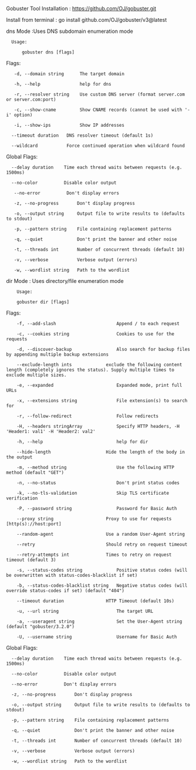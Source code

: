 Gobuster Tool Installation : https://github.com/OJ/gobuster.git

Install from terminal : go install github.com/OJ/gobuster/v3@latest

dns Mode :Uses DNS subdomain enumeration mode

      Usage:

          gobuster dns [flags]

Flags:

       -d, --domain string      The target domain
  
       -h, --help               help for dns
  
       -r, --resolver string    Use custom DNS server (format server.com or server.com:port)
  
       -c, --show-cname         Show CNAME records (cannot be used with '-i' option)
  
       -i, --show-ips           Show IP addresses
  
      --timeout duration   DNS resolver timeout (default 1s)
      
      --wildcard           Force continued operation when wildcard found

Global Flags:

      --delay duration    Time each thread waits between requests (e.g. 1500ms)
       
      --no-color          Disable color output
      
       --no-error          Don't display errors
      
       -z, --no-progress       Don't display progress
  
       -o, --output string     Output file to write results to (defaults to stdout)
  
       -p, --pattern string    File containing replacement patterns
  
       -q, --quiet             Don't print the banner and other noise
  
       -t, --threads int       Number of concurrent threads (default 10)
  
       -v, --verbose           Verbose output (errors)
  
       -w, --wordlist string   Path to the wordlist
  
  
dir Mode : Uses directory/file enumeration mode

        Usage:

        gobuster dir [flags]

Flags:

        -f, --add-slash                       Append / to each request
  
        -c, --cookies string                  Cookies to use for the requests
  
        -d, --discover-backup                 Also search for backup files by appending multiple backup extensions
  
        --exclude-length ints             exclude the following content length (completely ignores the status). Supply multiple times to exclude multiple sizes.
      
        -e, --expanded                        Expanded mode, print full URLs
  
        -x, --extensions string               File extension(s) to search for
  
        -r, --follow-redirect                 Follow redirects
  
        -H, --headers stringArray             Specify HTTP headers, -H 'Header1: val1' -H 'Header2: val2'
  
        -h, --help                            help for dir
  
        --hide-length                     Hide the length of the body in the output
      
        -m, --method string                   Use the following HTTP method (default "GET")
  
        -n, --no-status                       Don't print status codes
  
        -k, --no-tls-validation               Skip TLS certificate verification
  
        -P, --password string                 Password for Basic Auth
  
        --proxy string                    Proxy to use for requests [http(s)://host:port]
        
        --random-agent                    Use a random User-Agent string
      
        --retry                           Should retry on request timeout
      
        --retry-attempts int              Times to retry on request timeout (default 3)
      
        -s, --status-codes string             Positive status codes (will be overwritten with status-codes-blacklist if set)
  
        -b, --status-codes-blacklist string   Negative status codes (will override status-codes if set) (default "404")
  
        --timeout duration                HTTP Timeout (default 10s)
      
        -u, --url string                      The target URL
  
        -a, --useragent string                Set the User-Agent string (default "gobuster/3.2.0")
  
        -U, --username string                 Username for Basic Auth

Global Flags:

      --delay duration    Time each thread waits between requests (e.g. 1500ms)
      
      --no-color          Disable color output
      
      --no-error          Don't display errors
      
      -z, --no-progress       Don't display progress
  
      -o, --output string     Output file to write results to (defaults to stdout)
  
      -p, --pattern string    File containing replacement patterns
  
      -q, --quiet             Don't print the banner and other noise
  
      -t, --threads int       Number of concurrent threads (default 10)
  
      -v, --verbose           Verbose output (errors)
  
      -w, --wordlist string   Path to the wordlist
  

